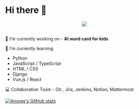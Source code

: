 # Hi there 👋

<div style="text-align:center;">
    <a href="https://hits.seeyoufarm.com"><img src="https://hits.seeyoufarm.com/api/count/incr/badge.svg?url=https%3A%2F%2Fgithub.com%2Fsalee102310&count_bg=%23EB8A8A&title_bg=%23555555&icon=&icon_color=%23E7E7E7&title=HITS&edge_flat=false"/>
    </a>
</div>

<br/>

🔭 I’m currently working on - **AI word card for kids**

🌱 I’m currently learning 

- Python
- JavaScript / TypeScript
- HTML / CSS
- Django
- Vue.js / React

💻 Collaboration Tools - Git , Jira, Jenkins, Notion, Mattermost

[![Anurag's GitHub stats](https://github-readme-stats.vercel.app/api?username=salee1023&theme=tokyonight&show_icons=true)](https://github.com/anuraghazra/github-readme-stats)

<i class="fab fa-python"></i>

<!--
**salee1023/salee1023** is a ✨ _special_ ✨ repository because its `README.md` (this file) appears on your GitHub profile.

Here are some ideas to get you started:

- 🔭 I’m currently working on ...
- 🌱 I’m currently learning ...
- 👯 I’m looking to collaborate on ...
- 🤔 I’m looking for help with ...
- 💬 Ask me about ...
- 📫 How to reach me: ...
- 😄 Pronouns: ...
- ⚡ Fun fact: ...
-->
